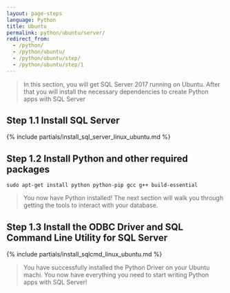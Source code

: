 ```yaml
---
layout: page-steps
language: Python
title: Ubuntu
permalink: python/ubuntu/server/
redirect_from:
  - /python/
  - /python/ubuntu/
  - /python/ubuntu/step/
  - /python/ubuntu/step/1
---
```


> In this section, you will get SQL Server 2017 running on Ubuntu. After that you will install the necessary dependencies to create Python apps with SQL Server

## Step 1.1 Install SQL Server

{% include partials/install_sql_server_linux_ubuntu.md %}

## Step 1.2 Install Python and other required packages

```terminal
sudo apt-get install python python-pip gcc g++ build-essential
```

> You now have Python installed! The next section will walk you through getting the tools to interact with your database.

## Step 1.3 Install the ODBC Driver and SQL Command Line Utility for SQL Server

{% include partials/install_sqlcmd_linux_ubuntu.md %}

> You have successfully installed the Python Driver on your Ubuntu machi. You now have everything you need to start writing Python apps with SQL Server!
